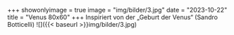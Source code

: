 +++
showonlyimage = true
image = "img/bilder/3.jpg"
date = "2023-10-22"
title = "Venus 80x60"
+++
Inspiriert von der „Geburt der Venus“ (Sandro Botticelli)
![]({{< baseurl >}}img/bilder/3.jpg)